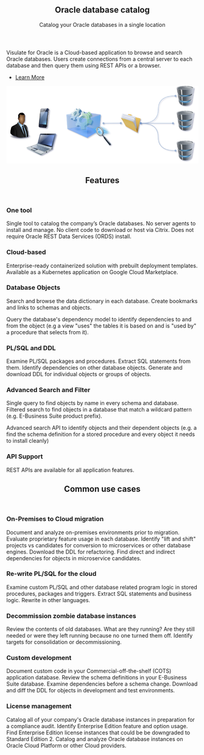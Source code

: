 <div>
<!-- Banner -->
<section id="banner">
  <div class="content">
    <header>
      <h1>Oracle database catalog</h1>
      <p>Catalog your Oracle databases in a single location</p>
    </header>
    <p>Visulate for Oracle is a Cloud-based application to browse and search Oracle databases.
    Users create connections from a central server to each database and then query them
    using REST APIs or a browser.</p>
    <ul class="actions">
      <li><a href="pages/quickstart.html" class="button big">Learn More</a></li>
    </ul>
  </div>
  <span class="image">
    <img src="images/visulate-for-oracle.png" alt="Visulate for Oracle" style="height: auto"/>
  </span>
</section>

<!-- Section -->
  <section>
    <header class="major">
      <h2>Features</h2>
    </header>
    <div class="features">
      <article>
        <span class="icon solid fa-database"></span>
        <div class="content">
          <h3>One tool</h3>
          <p>Single tool to catalog the company’s Oracle databases. No server agents to install and manage.
           No client code to download or host via Citrix. Does not require Oracle REST Data Services (ORDS) install.</p>
        </div>
      </article>
      <article>
        <span class="icon solid fa-cloud"></span>
        <div class="content">
          <h3>Cloud-based</h3>
          <p>Enterprise-ready containerized solution with prebuilt deployment templates.
          Available as a Kubernetes application on Google Cloud Marketplace.
         </p>
        </div>
      </article>
      <article>
        <span class="icon solid fa-sitemap"></span>
        <div class="content">
          <h3>Database Objects</h3>
         <p>Search and browse the data dictionary in each database.  Create bookmarks and links to schemas and objects.</p>
         <p>Query the database's dependency model to identify dependencies to and from the object (e.g a view "uses" the tables it is based on and is "used by" a procedure that selects from it).</p>
        </div>
      </article>
      <article>
        <span class="icon solid fa-file"></span>
        <div class="content">
          <h3>PL/SQL and DDL</h3>
          <p>Examine PL/SQL packages and procedures. Extract SQL statements from them. Identify dependencies on other database objects.
          Generate and download DDL for individual objects or groups of objects. </p>
        </div>
      </article>
      <article>
        <span class="icon solid fa-search"></span>
        <div class="content">
          <h3>Advanced Search and Filter</h3>
          <p>Single query to find objects by name in every schema and database. Filtered search to find objects in a database that match a wildcard pattern (e.g. E-Business Suite product prefix). </p><p>Advanced search API to identify objects and their dependent objects (e.g. a find the schema definition for a stored procedure and every object it needs to install cleanly)</p>
        </div>
      </article>
      <article>
        <span class="icon solid fa-wrench"></span>
        <div class="content">
          <h3>API Support</h3>
          <p>REST APIs are available for all application features.</p>
        </div>
      </article>
    </div>
  </section>
</div>
<div>
  <header class="major">
    <h2>Common use cases</h2>
  </header>
</div>

### On-Premises to Cloud migration
Document and analyze on-premises environments prior to migration. Evaluate proprietary feature usage in each database. Identify "lift and shift" projects vs candidates for conversion to microservices or other database engines. Download the DDL for refactoring. Find direct and indirect dependencies for objects in microservice candidates.

### Re-write PL/SQL for the cloud
Examine custom PL/SQL and other database related program logic in stored procedures, packages and triggers. Extract SQL statements and business logic. Rewrite in other languages.

### Decommission zombie database instances
Review the contents of old databases. What are they running? Are they still needed or were they left running because no one turned them off. Identify targets for consolidation or decommissioning.

### Custom development
Document custom code in your Commercial-off-the-shelf (COTS) application database. Review the schema definitions in your E-Business Suite database. Examine dependencies before a schema change. Download and diff the DDL for objects in development and test environments.

### License management
Catalog all of your company's Oracle database instances in preparation for a compliance audit. Identify Enterprise Edition feature and option usage. Find Enterprise Edition license instances that could be be downgraded to Standard Edition 2. Catalog and analyze Oracle database instances on Oracle Cloud Platform or other Cloud providers.



